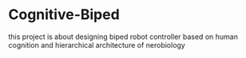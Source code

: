 # Cognitive-Biped
this project is about designing biped robot controller based on human cognition and hierarchical architecture of nerobiology
